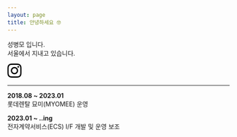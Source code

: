 ```yaml
---
layout: page
title: 안녕하세요 🤓
---
```


성병모 입니다.   
서울에서 지내고 있습니다.   

[![instagram](./assets/iconmonstr-instagram-11-32.png)](https://www.instagram.com/byeoom)

---

**2018.08 ~ 2023.01**   
롯데렌탈 묘미(MYOMEE) 운영

**2023.01 ~ ..ing**   
전자계약서비스(ECS) I/F 개발 및 운영 보조
